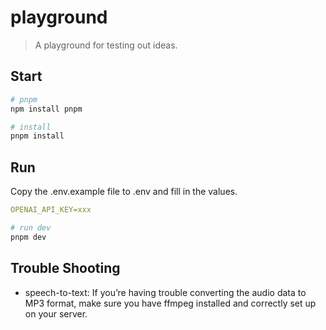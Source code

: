 # playground

> A playground for testing out ideas.

## Start

```sh
# pnpm
npm install pnpm

# install
pnpm install
```

## Run

Copy the .env.example file to .env and fill in the values.

```yaml
OPENAI_API_KEY=xxx
```

```sh
# run dev
pnpm dev
```

## Trouble Shooting

- speech-to-text: If you’re having trouble converting the audio data to MP3 format, make sure you have ffmpeg installed and correctly set up on your server.
